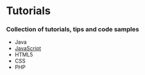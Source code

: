 # Tutorials
### Collection of tutorials, tips and code samples
* Java
* [JavaScript](../master/JavaScript/)
* HTML5
* CSS
* PHP
